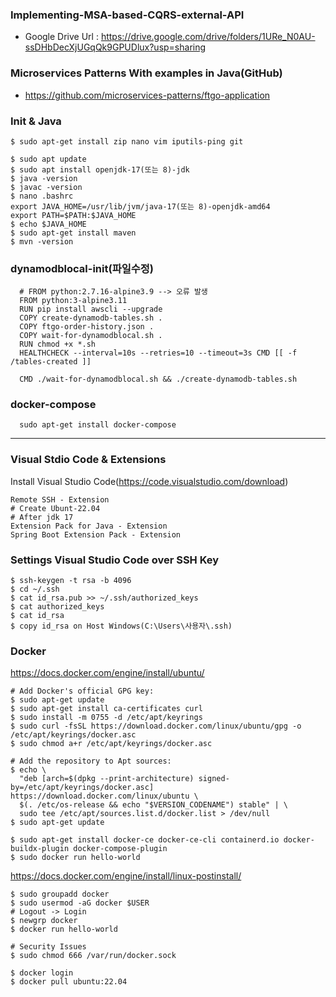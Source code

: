 ### Implementing-MSA-based-CQRS-external-API
- Google Drive Url : https://drive.google.com/drive/folders/1URe_N0AU-ssDHbDecXjUGqQk9GPUDlux?usp=sharing

### Microservices Patterns With examples in Java(GitHub)
- https://github.com/microservices-patterns/ftgo-application

### Init & Java

    $ sudo apt-get install zip nano vim iputils-ping git

    $ sudo apt update
    $ sudo apt install openjdk-17(또는 8)-jdk
    $ java -version
    $ javac -version
    $ nano .bashrc
    export JAVA_HOME=/usr/lib/jvm/java-17(또는 8)-openjdk-amd64
    export PATH=$PATH:$JAVA_HOME
    $ echo $JAVA_HOME
    $ sudo apt-get install maven
    $ mvn -version


### dynamodblocal-init(파일수정)

      # FROM python:2.7.16-alpine3.9 --> 오류 발생
      FROM python:3-alpine3.11 
      RUN pip install awscli --upgrade
      COPY create-dynamodb-tables.sh .
      COPY ftgo-order-history.json .
      COPY wait-for-dynamodblocal.sh .
      RUN chmod +x *.sh
      HEALTHCHECK --interval=10s --retries=10 --timeout=3s CMD [[ -f /tables-created ]]
      
      CMD ./wait-for-dynamodblocal.sh && ./create-dynamodb-tables.sh

### docker-compose

      sudo apt-get install docker-compose


-------------------------------------------------------------------------------------------------------------------------

### Visual Stdio Code & Extensions

Install Visual Studio Code(https://code.visualstudio.com/download)

    Remote SSH - Extension
    # Create Ubunt-22.04
    # After jdk 17
    Extension Pack for Java - Extension
    Spring Boot Extension Pack - Extension

### Settings Visual Studio Code over SSH Key

    $ ssh-keygen -t rsa -b 4096
    $ cd ~/.ssh
    $ cat id_rsa.pub >> ~/.ssh/authorized_keys
    $ cat authorized_keys
    $ cat id_rsa 
    $ copy id_rsa on Host Windows(C:\Users\사용자\.ssh)      

### Docker

https://docs.docker.com/engine/install/ubuntu/

    # Add Docker's official GPG key:
    $ sudo apt-get update
    $ sudo apt-get install ca-certificates curl
    $ sudo install -m 0755 -d /etc/apt/keyrings
    $ sudo curl -fsSL https://download.docker.com/linux/ubuntu/gpg -o /etc/apt/keyrings/docker.asc
    $ sudo chmod a+r /etc/apt/keyrings/docker.asc

    # Add the repository to Apt sources:
    $ echo \
      "deb [arch=$(dpkg --print-architecture) signed-by=/etc/apt/keyrings/docker.asc] https://download.docker.com/linux/ubuntu \
      $(. /etc/os-release && echo "$VERSION_CODENAME") stable" | \
      sudo tee /etc/apt/sources.list.d/docker.list > /dev/null
    $ sudo apt-get update

    $ sudo apt-get install docker-ce docker-ce-cli containerd.io docker-buildx-plugin docker-compose-plugin
    $ sudo docker run hello-world

https://docs.docker.com/engine/install/linux-postinstall/

    $ sudo groupadd docker
    $ sudo usermod -aG docker $USER
    # Logout -> Login
    $ newgrp docker
    $ docker run hello-world

    # Security Issues
    $ sudo chmod 666 /var/run/docker.sock
    
    $ docker login
    $ docker pull ubuntu:22.04
